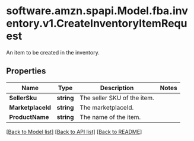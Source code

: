 # software.amzn.spapi.Model.fba.inventory.v1.CreateInventoryItemRequest
An item to be created in the inventory.

## Properties

Name | Type | Description | Notes
------------ | ------------- | ------------- | -------------
**SellerSku** | **string** | The seller SKU of the item. | 
**MarketplaceId** | **string** | The marketplaceId. | 
**ProductName** | **string** | The name of the item. | 

[[Back to Model list]](../README.md#documentation-for-models) [[Back to API list]](../README.md#documentation-for-api-endpoints) [[Back to README]](../README.md)

